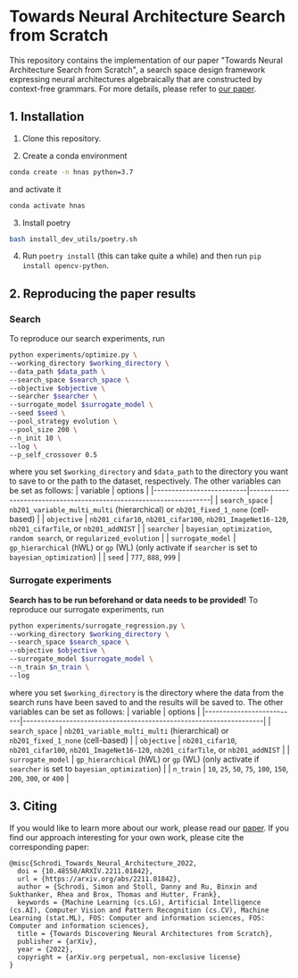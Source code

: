 # Towards Neural Architecture Search from Scratch
This repository contains the implementation of our paper "Towards Neural Architecture Search from Scratch",
a search space design framework expressing neural architectures algebraically that are constructed by context-free grammars.
For more details, please refer to [our paper](https://arxiv.org/abs/2211.01842).

## 1. Installation
1. Clone this repository.

2. Create a conda environment

```bash
conda create -n hnas python=3.7
```

and activate it

```bash
conda activate hnas
```

3. Install poetry

```bash
bash install_dev_utils/poetry.sh
```

4. Run `poetry install` (this can take quite a while) and then run `pip install opencv-python`.

## 2. Reproducing the paper results
### Search
To reproduce our search experiments, run

```bash
python experiments/optimize.py \
--working_directory $working_directory \
--data_path $data_path \
--search_space $search_space \
--objective $objective \
--searcher $searcher \
--surrogate_model $surrogate_model \
--seed $seed \
--pool_strategy evolution \
--pool_size 200 \
--n_init 10 \
--log \
--p_self_crossover 0.5
```
where you set `$working_directory` and `$data_path` to the directory you want to save to or the path to the dataset, respectively. The other variables can be set as follows:
| variable          | options                                                       |
|--------------------------|-------------------------------------------------------------------|
| `search_space`         | `nb201_variable_multi_multi` (hierarchical) or `nb201_fixed_1_none` (cell-based)     |
| `objective` | `nb201_cifar10`, `nb201_cifar100`, `nb201_ImageNet16-120`, `nb201_cifarTile`, or `nb201_addNIST`   |
| `searcher`      | `bayesian_optimization`, `random search`, or `regularized_evolution`     |
| `surrogate_model`       | `gp_hierarchical` (hWL) or `gp` (WL) (only activate if `searcher` is set to `bayesian_optimization`) |
| `seed`      | `777`, `888`, `999`                     |

### Surrogate experiments
**Search has to be run beforehand or data needs to be provided!**
To reproduce our surrogate experiments, run

```bash
python experiments/surrogate_regression.py \
--working_directory $working_directory \
--search_space $search_space \
--objective $objective \
--surrogate_model $surrogate_model \
--n_train $n_train \
--log
```
where you set `$working_directory` is the directory where the data from the search runs have been saved to and the results will be saved to. The other variables can be set as follows:
| variable          | options                                                       |
|--------------------------|-------------------------------------------------------------------|
| `search_space`         | `nb201_variable_multi_multi` (hierarchical) or `nb201_fixed_1_none` (cell-based)     |
| `objective` | `nb201_cifar10`, `nb201_cifar100`, `nb201_ImageNet16-120`, `nb201_cifarTile`, or `nb201_addNIST`   |
| `surrogate_model`       | `gp_hierarchical` (hWL) or `gp` (WL) (only activate if `searcher` is set to `bayesian_optimization`) |
| `n_train`      | `10`, `25`, `50`, `75`, `100`, `150`, `200`, `300`, or `400`                     |

## 3. Citing
If you would like to learn more about our work, please read our [paper](https://arxiv.org/abs/2211.01842).
If you find our approach interesting for your own work, please cite the corresponding paper:
```
@misc{Schrodi_Towards_Neural_Architecture_2022,
  doi = {10.48550/ARXIV.2211.01842},
  url = {https://arxiv.org/abs/2211.01842},
  author = {Schrodi, Simon and Stoll, Danny and Ru, Binxin and Sukthanker, Rhea and Brox, Thomas and Hutter, Frank},
  keywords = {Machine Learning (cs.LG), Artificial Intelligence (cs.AI), Computer Vision and Pattern Recognition (cs.CV), Machine Learning (stat.ML), FOS: Computer and information sciences, FOS: Computer and information sciences},
  title = {Towards Discovering Neural Architectures from Scratch},
  publisher = {arXiv},
  year = {2022},
  copyright = {arXiv.org perpetual, non-exclusive license}
}
```
